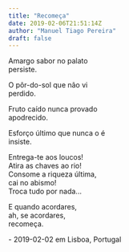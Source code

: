 ```yaml
---
title: "Recomeça"
date: 2019-02-06T21:51:14Z
author: "Manuel Tiago Pereira"
draft: false
---
```


Amargo sabor no palato  
persiste.  

O pôr-do-sol que não vi  
perdido.  

Fruto caído nunca provado  
apodrecido.  

Esforço último que nunca o é  
insiste.  

Entrega-te aos loucos!  
Atira as chaves ao rio!  
Consome a riqueza última,  
cai no abismo!  
Troca tudo por nada...  

E quando acordares,  
ah, se acordares,  
recomeça.  

\- 2019-02-02 em Lisboa, Portugal
